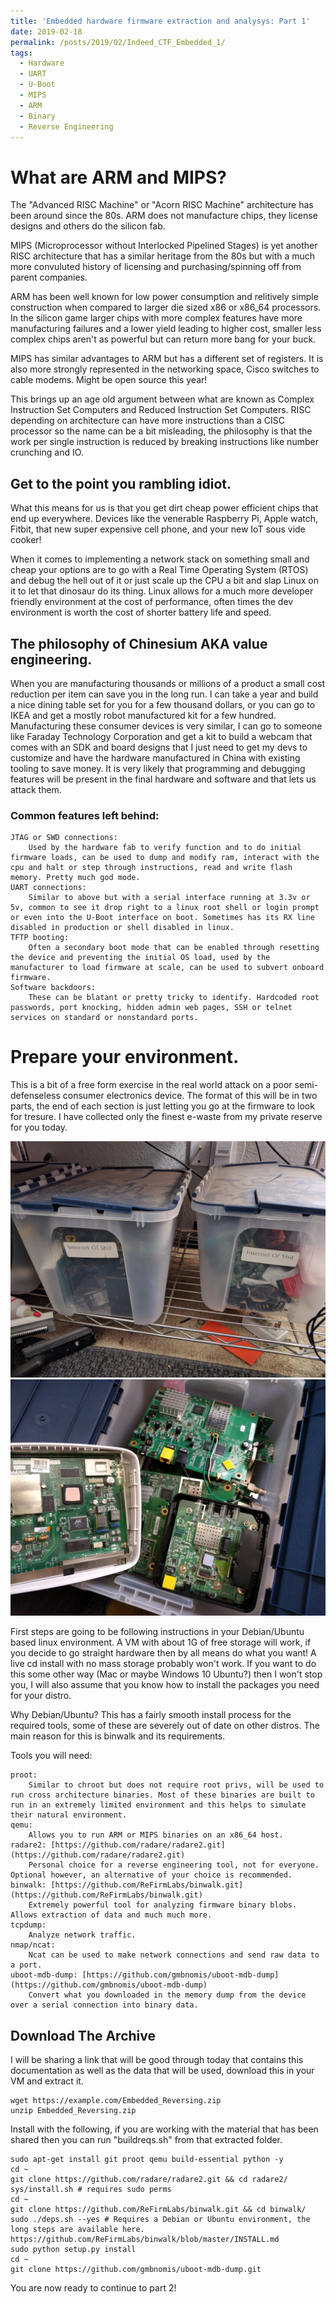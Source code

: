 ```yaml
---
title: 'Embedded hardware firmware extraction and analysys: Part 1'
date: 2019-02-18
permalink: /posts/2019/02/Indeed_CTF_Embedded_1/
tags:
  - Hardware
  - UART
  - U-Boot
  - MIPS
  - ARM
  - Binary
  - Reverse Engineering
---
```


What are ARM and MIPS?
======

The "Advanced RISC Machine" or "Acorn RISC Machine" architecture has been around since the 80s. ARM does not manufacture chips, they license designs and others do the silicon fab.

MIPS (Microprocessor without Interlocked Pipelined Stages) is yet another RISC architecture that has a similar heritage from the 80s but with a much more convuluted history of licensing and purchasing/spinning off from parent companies.

ARM has been well known for low power consumption and relitively simple construction when compared to larger die sized x86 or x86_64 processors. In the silicon game larger chips with more complex features have more manufacturing failures and a lower yield leading to higher cost, smaller less complex chips aren't as powerful but can return more bang for your buck.

MIPS has similar advantages to ARM but has a different set of registers. It is also more strongly represented in the networking space, Cisco switches to cable modems. Might be open source this year!

This brings up an age old argument between what are known as Complex Instruction Set Computers and Reduced Instruction Set Computers. RISC depending on architecture can have more instructions than a CISC processor so the name can be a bit misleading, the philosophy is that the work per single instruction is reduced by breaking instructions like number crunching and IO.

## Get to the point you rambling idiot.

What this means for us is that you get dirt cheap power efficient chips that end up everywhere. Devices like the venerable Raspberry Pi, Apple watch, Fitbit, that new super expensive cell phone, and your new IoT sous vide cooker!

When it comes to implementing a network stack on something small and cheap your options are to go with a Real Time Operating System (RTOS) and debug the hell out of it or just scale up the CPU a bit and slap Linux on it to let that dinosaur do its thing. Linux allows for a much more developer friendly environment at the cost of performance, often times the dev environment is worth the cost of shorter battery life and speed.

## The philosophy of Chinesium AKA value engineering.

When you are manufacturing thousands or millions of a product a small cost reduction per item can save you in the long run. I can take a year and build a nice dining table set for you for a few thousand dollars, or you can go to IKEA and get a mostly robot manufactured kit for a few hundred. Manufacturing these consumer devices is very similar, I can go to someone like Faraday Technology Corporation and get a kit to build a webcam that comes with an SDK and board designs that I just need to get my devs to customize and have the hardware manufactured in China with existing tooling to save money. It is very likely that programming and debugging features will be present in the final hardware and software and that lets us attack them.

### Common features left behind:
    JTAG or SWD connections: 
        Used by the hardware fab to verify function and to do initial firmware loads, can be used to dump and modify ram, interact with the cpu and halt or step through instructions, read and write flash memory. Pretty much god mode.
    UART connections: 
        Similar to above but with a serial interface running at 3.3v or 5v, common to see it drop right to a linux root shell or login prompt or even into the U-Boot interface on boot. Sometimes has its RX line disabled in production or shell disabled in linux.
    TFTP booting: 
        Often a secondary boot mode that can be enabled through resetting the device and preventing the initial OS load, used by the manufacturer to load firmware at scale, can be used to subvert onboard firmware.
    Software backdoors:
        These can be blatant or pretty tricky to identify. Hardcoded root passwords, port knocking, hidden admin web pages, SSH or telnet services on standard or nonstandard ports.

Prepare your environment.
======

This is a bit of a free form exercise in the real world attack on a poor semi-defenseless consumer electronics device. The format of this will be in two parts, the end of each section is just letting you go at the firmware to look for tresure. I have collected only the finest e-waste from my private reserve for you today.

![Internet Of Shit](/images/InternetOfShit1.jpg)
![Internet Of Shit](/images/InternetOfShit2.jpg)

First steps are going to be following instructions in your Debian/Ubuntu based linux environment. A VM with about 1G of free storage will work, if you decide to go straight hardware then by all means do what you want! A live cd install with no mass storage probably won't work. If you want to do this some other way (Mac or maybe Windows 10 Ubuntu?) then I won't stop you, I will also assume that you know how to install the packages you need for your distro.

Why Debian/Ubuntu?
This has a fairly smooth install process for the required tools, some of these are severely out of date on other distros. The main reason for this is binwalk and its requirements.

Tools you will need:

    proot:
        Similar to chroot but does not require root privs, will be used to run cross architecture binaries. Most of these binaries are built to run in an extremely limited environment and this helps to simulate their natural environment.
    qemu:
        Allows you to run ARM or MIPS binaries on an x86_64 host.
    radare2: [https://github.com/radare/radare2.git](https://github.com/radare/radare2.git)
        Personal choice for a reverse engineering tool, not for everyone. Optional however, an alternative of your choice is recommended.
    binwalk: [https://github.com/ReFirmLabs/binwalk.git](https://github.com/ReFirmLabs/binwalk.git)
        Extremely powerful tool for analyzing firmware binary blobs. Allows extraction of data and much much more.
    tcpdump:
        Analyze network traffic.
    nmap/ncat:
        Ncat can be used to make network connections and send raw data to a port.
    uboot-mdb-dump: [https://github.com/gmbnomis/uboot-mdb-dump](https://github.com/gmbnomis/uboot-mdb-dump)
        Convert what you downloaded in the memory dump from the device over a serial connection into binary data.

## Download The Archive

I will be sharing a link that will be good through today that contains this documentation as well as the data that will be used, download this in your VM and extract it.

```
wget https://example.com/Embedded_Reversing.zip
unzip Embedded_Reversing.zip
```

Install with the following, if you are working with the material that has been shared then you can run "buildreqs.sh" from that extracted folder.

```
sudo apt-get install git proot qemu build-essential python -y
cd ~
git clone https://github.com/radare/radare2.git && cd radare2/
sys/install.sh # requires sudo perms
cd ~
git clone https://github.com/ReFirmLabs/binwalk.git && cd binwalk/
sudo ./deps.sh --yes # Requires a Debian or Ubuntu environment, the long steps are available here. https://github.com/ReFirmLabs/binwalk/blob/master/INSTALL.md
sudo python setup.py install
cd ~
git clone https://github.com/gmbnomis/uboot-mdb-dump.git
```

You are now ready to continue to part 2!